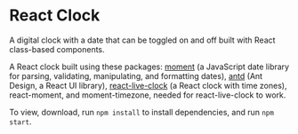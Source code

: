# React Clock

A digital clock with a date that can be toggled on and off built with React class-based components.

A React clock built using these packages: [moment](https://www.npmjs.com/package/moment) (a JavaScript date library for parsing, validating, manipulating, and formatting dates), [antd](https://www.npmjs.com/package/antd) (Ant Design, a React UI library), [react-live-clock](https://www.npmjs.com/package/react-live-clock) (a React clock with time zones), react-moment, and moment-timezone, needed for react-live-clock to work.

To view, download, run `npm install` to install dependencies, and run `npm start`.
